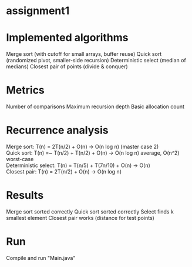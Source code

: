 # assignment1

# Implemented algorithms
Merge sort (with cutoff for small arrays, buffer reuse)
Quick sort (randomized pivot, smaller-side recursion)
Deterministic select (median of medians)
Closest pair of points (divide & conquer)

# Metrics
Number of comparisons
Maximum recursion depth
Basic allocation count

# Recurrence analysis
Merge sort: T(n) = 2T(n/2) + O(n) -> O(n log n) (master case 2)  
Quick sort: T(n) =~ T(n/2) + T(n/2) + O(n) -> O(n log n) average, O(n^2) worst-case  
Deterministic select: T(n) = T(n/5) + T(7n/10) + O(n) -> O(n)  
Closest pair: T(n) = 2T(n/2) + O(n) -> O(n log n)

# Results
Merge sort sorted correctly
Quick sort sorted correctly
Select finds k smallest element
Closest pair works (distance for test points)

# Run
Compile and run "Main.java"
